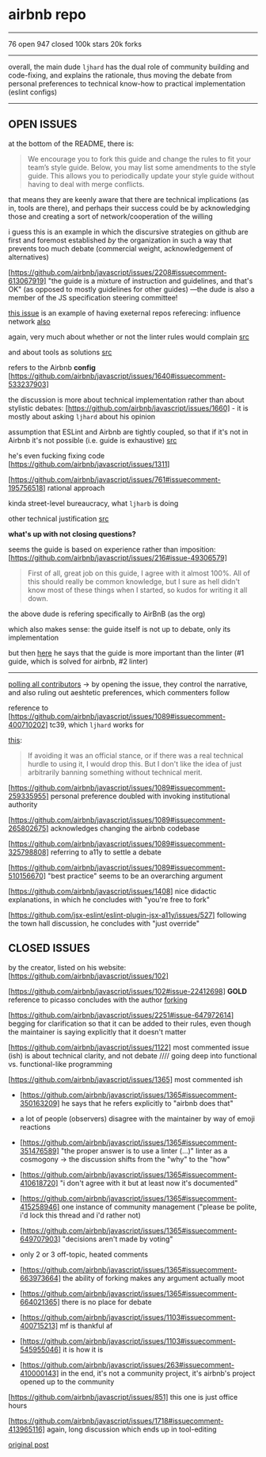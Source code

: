 # airbnb repo

---

76 open
947 closed
100k stars
20k forks

---

overall, the main dude `ljhard` has the dual role of community building and code-fixing, and explains the rationale, thus moving the debate from personal preferences to technical know-how to practical implementation (eslint configs)

---

## OPEN ISSUES

at the bottom of the README, there is:

> We encourage you to fork this guide and change the rules to fit your team’s style guide. Below, you may list some amendments to the style guide. This allows you to periodically update your style guide without having to deal with merge conflicts.

that means they are keenly aware that there are technical implications (as in, tools are there), and perhaps their success could be by acknowledging those and creating a sort of network/cooperation of the willing

i guess this is an example in which the discursive strategies on github are first and foremost established *by* the organization in such a way that prevents too much debate (commercial weight, acknowledgement of alternatives)

[https://github.com/airbnb/javascript/issues/2208#issuecomment-613067919] "the guide is a mixture of instruction and guidelines, and that's OK" (as opposed to mostly guidelines for other guides) —the dude is also a member of the JS specification steering committee!

[this issue](https://github.com/airbnb/javascript/issues/1875) is an example of having exeternal repos referecing: influence network [also](https://github.com/airbnb/javascript/issues/1275)

again, very much about whether or not the linter rules would complain [src](https://github.com/airbnb/javascript/issues/1812#issuecomment-389745443)

and about tools as solutions [src](https://github.com/airbnb/javascript/issues/1640#issuecomment-533216474)

refers to the Airbnb **config** [https://github.com/airbnb/javascript/issues/1640#issuecomment-533237903]

the discussion is more about technical implementation rather than about stylistic debates: [https://github.com/airbnb/javascript/issues/1660] - it is mostly about asking `ljhard` about his opinion

assumption that ESLint and Airbnb are tightly coupled, so that if it's not in Airbnb it's not possible (i.e. guide is exhaustive) [src](https://github.com/airbnb/javascript/issues/1660#issuecomment-419087604)

he's even fucking fixing code [https://github.com/airbnb/javascript/issues/1311]

[https://github.com/airbnb/javascript/issues/761#issuecomment-195756518] rational approach

kinda street-level bureaucracy, what `ljharb` is doing

other technical justification [src](https://github.com/airbnb/javascript/issues/761#issuecomment-350507083)

**what's up with not closing questions?**

seems the guide is based on experience rather than imposition: [https://github.com/airbnb/javascript/issues/216#issue-49306579]

> First of all, great job on this guide, I agree with it almost 100%. All of this should really be common knowledge, but I sure as hell didn't know most of these things when I started, so kudos for writing it all down.

the above dude is refering specifically to AirBnB (as the org)


which also makes sense: the guide itself is not up to debate, only its implementation

but then [here](https://github.com/airbnb/javascript/issues/216#issuecomment-448377793) he says that the guide is more important than the linter (#1 guide, which is solved for airbnb, #2 linter)


---

[polling all contributors](https://github.com/airbnb/javascript/issues/1089) -> by opening the issue, they control the narrative, and also ruling out aeshtetic preferences, which commenters follow    

reference to [https://github.com/airbnb/javascript/issues/1089#issuecomment-400710202] tc39, which `ljhard` works for

[this](https://github.com/airbnb/javascript/issues/1089#issuecomment-251294691):

> If avoiding it was an official stance, or if there was a real technical hurdle to using it, I would drop this. But I don't like the idea of just arbitrarily banning something without technical merit.

[https://github.com/airbnb/javascript/issues/1089#issuecomment-259335955] personal preference doubled with invoking institutional authority

[https://github.com/airbnb/javascript/issues/1089#issuecomment-265802675] acknowledges changing the airbnb codebase

[https://github.com/airbnb/javascript/issues/1089#issuecomment-325798808] referring to a11y to settle a debate

[https://github.com/airbnb/javascript/issues/1089#issuecomment-510156670] "best practice" seems to be an overarching argument

[https://github.com/airbnb/javascript/issues/1408] nice didactic explanations, in which he concludes with "you're free to fork"

[https://github.com/jsx-eslint/eslint-plugin-jsx-a11y/issues/527] following the town hall discussion, he concludes with "just override"

## CLOSED ISSUES

by the creator, listed on his website: [https://github.com/airbnb/javascript/issues/102]

[https://github.com/airbnb/javascript/issues/102#issue-22412698] **GOLD** reference to picasso concludes with the author [forking](https://github.com/airbnb/javascript/issues/102#issuecomment-28259657)

[https://github.com/airbnb/javascript/issues/2251#issue-647972614] begging for clarification so that it can be added to their rules, even though the maintainer is saying explicitly that it doesn't matter

[https://github.com/airbnb/javascript/issues/1122] most commented issue (ish) is about technical clarity, and not debate //// going deep into functional vs. functional-like programming

[https://github.com/airbnb/javascript/issues/1365] most commented ish

- [https://github.com/airbnb/javascript/issues/1365#issuecomment-350163209] he says that he refers explicitly to "airbnb does that"
- a lot of people (observers) disagree with the maintainer by way of emoji reactions
- [https://github.com/airbnb/javascript/issues/1365#issuecomment-351476589] "the proper answer is to use a linter (...)" linter as a cosmogony -> the discussion shifts from the "why" to the "how"
- [https://github.com/airbnb/javascript/issues/1365#issuecomment-410618720] "i don't agree with it but at least now it's documented"
- [https://github.com/airbnb/javascript/issues/1365#issuecomment-415258946] one instance of community management ("please be polite, i'd lock this thread and i'd rather not)
- [https://github.com/airbnb/javascript/issues/1365#issuecomment-649707903] "decisions aren't made by voting"
- only 2 or 3 off-topic, heated comments
- [https://github.com/airbnb/javascript/issues/1365#issuecomment-663973664] the ability of forking makes any argument actually moot
- [https://github.com/airbnb/javascript/issues/1365#issuecomment-664021365] there is no place for debate

- [https://github.com/airbnb/javascript/issues/1103#issuecomment-400715213] mf is thankful af
- [https://github.com/airbnb/javascript/issues/1103#issuecomment-545955046] it is how it is

- [https://github.com/airbnb/javascript/issues/263#issuecomment-410000143] in the end, it's not a community project, it's airbnb's project opened up to the community

[https://github.com/airbnb/javascript/issues/851] this one is just office hours

[https://github.com/airbnb/javascript/issues/1718#issuecomment-413965116] again, long discussion which ends up in tool-editing

[original post](https://medium.com/airbnb-engineering/our-javascript-style-guide-43b026f5b463#.83k4g3ht6)